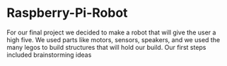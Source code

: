 # Raspberry-Pi-Robot
For our final project we decided to make a robot that will give the user a high five. We used parts like motors, sensors, speakers, and we used the many legos to build structures that will hold our build.
Our first steps included brainstorming ideas
